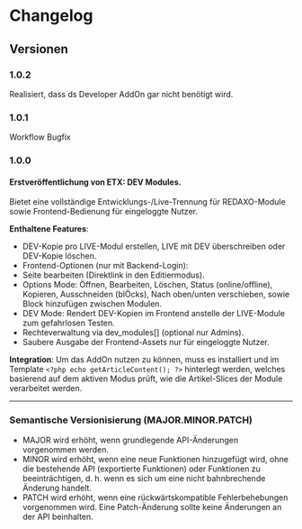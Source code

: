 # Changelog

## Versionen

### 1.0.2

Realisiert, dass ds Developer AddOn gar nicht benötigt wird.

### 1.0.1

Workflow Bugfix

### 1.0.0

#### Erstveröffentlichung von ETX: DEV Modules.

Bietet eine vollständige Entwicklungs-/Live-Trennung für REDAXO-Module sowie Frontend-Bedienung für eingeloggte Nutzer.

**Enthaltene Features**:

- DEV-Kopie pro LIVE-Modul erstellen, LIVE mit DEV überschreiben oder DEV-Kopie löschen.
- Frontend-Optionen (nur mit Backend-Login):
- Seite bearbeiten (Direktlink in den Editiermodus).
- Options Mode: Öffnen, Bearbeiten, Löschen, Status (online/offline), Kopieren, Ausschneiden (blÖcks), Nach oben/unten verschieben, sowie Block hinzufügen zwischen Modulen.
- DEV Mode: Rendert DEV-Kopien im Frontend anstelle der LIVE-Module zum gefahrlosen Testen.
- Rechteverwaltung via dev_modules[] (optional nur Admins).
- Saubere Ausgabe der Frontend-Assets nur für eingeloggte Nutzer.

**Integration**:
Um das AddOn nutzen zu können, muss es installiert und im Template `<?php echo getArticleContent(); ?>` hinterlegt werden, welches basierend auf dem aktiven Modus prüft, wie die Artikel-Slices der Module verarbeitet werden.

---

### Semantische Versionisierung (MAJOR.MINOR.PATCH)

- MAJOR wird erhöht, wenn grundlegende API-Änderungen vorgenommen werden.
- MINOR wird erhöht, wenn eine neue Funktionen hinzugefügt wird, ohne die bestehende API (exportierte Funktionen) oder Funktionen zu beeinträchtigen, d. h. wenn es sich um eine nicht bahnbrechende Änderung handelt.
- PATCH wird erhöht, wenn eine rückwärtskompatible Fehlerbehebungen vorgenommen wird. Eine Patch-Änderung sollte keine Änderungen an der API beinhalten.

